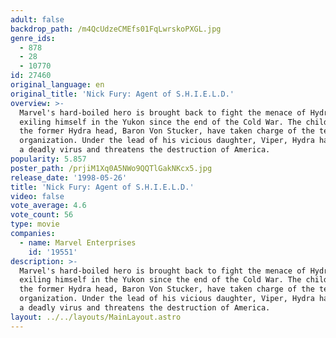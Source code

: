```yaml
---
adult: false
backdrop_path: /m4QcUdzeCMEfs01FqLwrskoPXGL.jpg
genre_ids:
  - 878
  - 28
  - 10770
id: 27460
original_language: en
original_title: 'Nick Fury: Agent of S.H.I.E.L.D.'
overview: >-
  Marvel's hard-boiled hero is brought back to fight the menace of Hydra after
  exiling himself in the Yukon since the end of the Cold War. The children of
  the former Hydra head, Baron Von Stucker, have taken charge of the terrorist
  organization. Under the lead of his vicious daughter, Viper, Hydra has seized
  a deadly virus and threatens the destruction of America.
popularity: 5.857
poster_path: /prjiM1Xq0A5NWo9QQTlGakNKcx5.jpg
release_date: '1998-05-26'
title: 'Nick Fury: Agent of S.H.I.E.L.D.'
video: false
vote_average: 4.6
vote_count: 56
type: movie
companies:
  - name: Marvel Enterprises
    id: '19551'
description: >-
  Marvel's hard-boiled hero is brought back to fight the menace of Hydra after
  exiling himself in the Yukon since the end of the Cold War. The children of
  the former Hydra head, Baron Von Stucker, have taken charge of the terrorist
  organization. Under the lead of his vicious daughter, Viper, Hydra has seized
  a deadly virus and threatens the destruction of America.
layout: ../../layouts/MainLayout.astro
---
```



